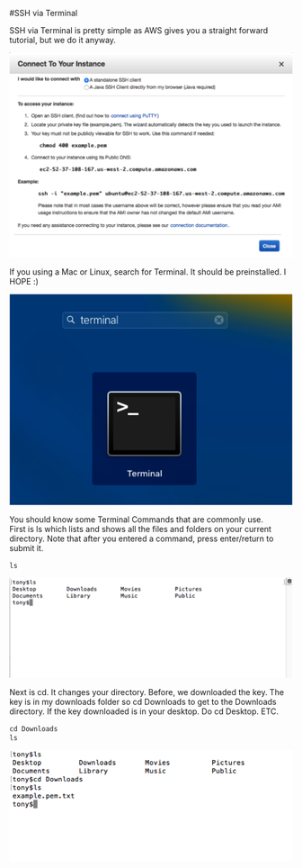 #SSH via Terminal

SSH via Terminal is pretty simple as AWS gives you a straight forward tutorial, but we do it anyway.

![alt tag](https://github.com/TonyMeiDeveloper/GuideOnTheSide/blob/master/GuidePictures/connect.png)

If you using a Mac or Linux, search for Terminal. It should be preinstalled. I HOPE :)

![alt tag](https://github.com/TonyMeiDeveloper/GuideOnTheSide/blob/master/GuidePictures/terminal1.png)


You should know some Terminal Commands that are commonly use.  
First is ls which lists and shows all the files and folders on your current directory. Note that after you entered a command, press enter/return to submit it. 

```
ls
```


![alt tag](https://github.com/TonyMeiDeveloper/GuideOnTheSide/blob/master/GuidePictures/terminal2.png)


Next is cd. It changes your directory. Before, we downloaded the key. The key is in my downloads folder so cd Downloads to get to the Downloads directory. If the key downloaded is in your desktop. Do cd Desktop. ETC. 

```
cd Downloads
ls
```


![alt tag](https://github.com/TonyMeiDeveloper/GuideOnTheSide/blob/master/GuidePictures/terminal3.png)
